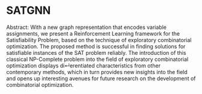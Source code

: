 # SATGNN
Abstract:
With a new graph representation that encodes variable assignments, we present a Reinforcement Learning framework for the Satisfiability Problem, based on the technique of exploratory combinatorial optimization. The proposed method is successful in finding solutions for satisfiable instances of the SAT problem reliably. The introduction of this classical NP-Complete problem into the field of exploratory combinatorial optimization displays di↵erentiated characteristics from other contemporary methods, which in turn provides new insights into the field and opens up interesting avenues for future research on the development of combinatorial optimization.
